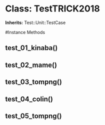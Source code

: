 # Class: TestTRICK2018
**Inherits:** Test::Unit::TestCase
    




#Instance Methods
## test_01_kinaba() [](#method-i-test_01_kinaba)

## test_02_mame() [](#method-i-test_02_mame)

## test_03_tompng() [](#method-i-test_03_tompng)

## test_04_colin() [](#method-i-test_04_colin)

## test_05_tompng() [](#method-i-test_05_tompng)

